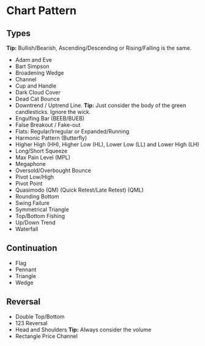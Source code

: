 # Chart Pattern

## Types

**Tip:** Bullish/Bearish, Ascending/Descending or Rising/Falling is the same.

- Adam and Eve
- Bart Simpson
- Broadening Wedge
- Channel
- Cup and Handle
- Dark Cloud Cover
- Dead Cat Bounce
- Downtrend / Uptrend Line. **Tip:** Just consider the body of the green candlesticks. Ignore the wick.
- Engulfing Bar (BEEB/BUEB)
- False Breakout / Fake-out
- Flats: Regular/Irregular or Expanded/Running
- Harmonic Pattern (Butterfly)
- Higher High (HH), Higher Low (HL), Lower Low (LL) and Lower High (LH)
- Long/Short Squeeze
- Max Pain Level (MPL)
- Megaphone
- Oversold/Overbought Bounce
- Pivot Low/High
- Pivot Point
- Quasimodo (QM) (Quick Retest/Late Retest) (QML)
- Rounding Bottom
- Swing Failure
- Symmetrical Triangle
- Top/Bottom Fishing
- Up/Down Trend
- Waterfall

<!--
Ascending Triangle or Revival Pattern
First Time Back (FTR)
Compression
Supply Zone

Whole Numbers
- < $10 Coins Key Levels: $1 - $5 and $10
- > $10 Coins Key Levels: $10, $20, $30, $40, $50, etc...
- > $50 Coins Key Levels: $100, $200, $300, etc...
-->

## Continuation

- Flag
- Pennant
- Triangle
- Wedge

<!--
25 degree
Key Support/Resistance (S/R) Level
-->

## Reversal

- Double Top/Bottom
- 123 Reversal
- Head and Shoulders **Tip:** Always consider the volume
- Rectangle Price Channel

<!--
Breakout / Power Breakout
Pivot Gift/Classic/Breakout + MM20

Renko

Core 123 Trend
-->
